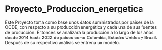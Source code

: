 # Proyecto_Produccion_energetica
Este Proyecto toma como base unos datos suministrados por países de la OCDE, con respecto a su producción energética y cada una de sus fuentes de producción. Entonces se analizará la producción a lo largo de los años desde 2014 hasta 2022 de países como Colombia, Estados Unidos y Brazil. Después de su respectivo análisis se entrena un modelo.
